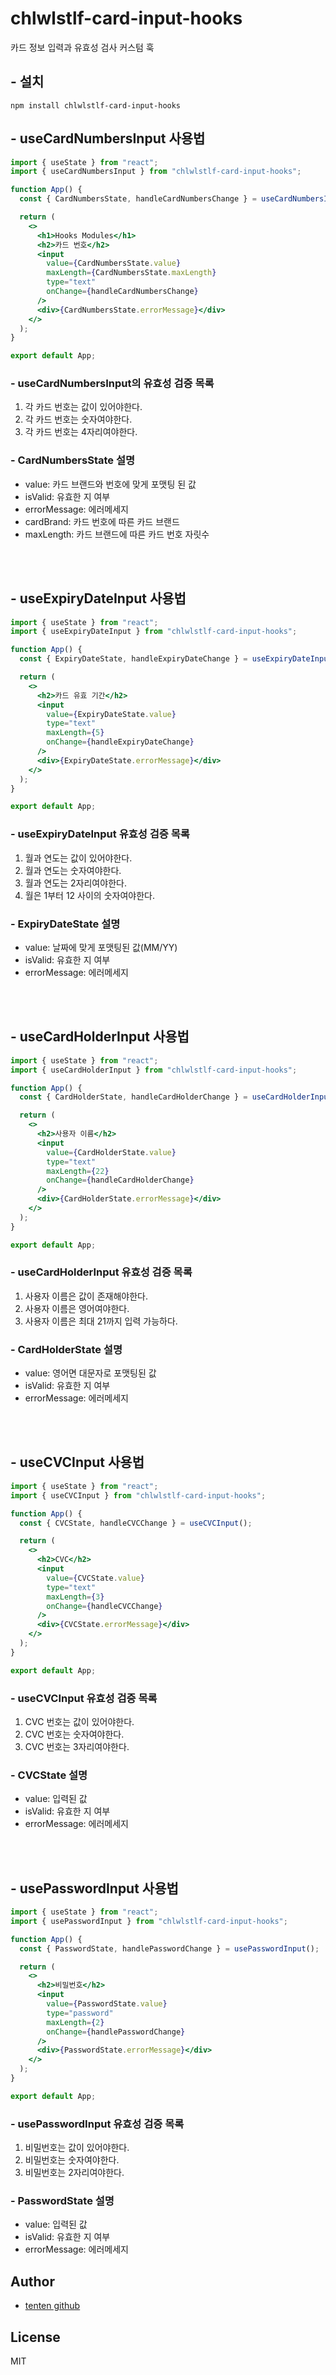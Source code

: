 # chlwlstlf-card-input-hooks

카드 정보 입력과 유효성 검사 커스텀 훅

## - 설치

```
npm install chlwlstlf-card-input-hooks
```

## - useCardNumbersInput 사용법

```jsx
import { useState } from "react";
import { useCardNumbersInput } from "chlwlstlf-card-input-hooks";

function App() {
  const { CardNumbersState, handleCardNumbersChange } = useCardNumbersInput();

  return (
    <>
      <h1>Hooks Modules</h1>
      <h2>카드 번호</h2>
      <input
        value={CardNumbersState.value}
        maxLength={CardNumbersState.maxLength}
        type="text"
        onChange={handleCardNumbersChange}
      />
      <div>{CardNumbersState.errorMessage}</div>
    </>
  );
}

export default App;
```

### - useCardNumbersInput의 유효성 검증 목록

1. 각 카드 번호는 값이 있어야한다.
2. 각 카드 번호는 숫자여야한다.
3. 각 카드 번호는 4자리여야한다.

### - CardNumbersState 설명

- value: 카드 브랜드와 번호에 맞게 포맷팅 된 값
- isValid: 유효한 지 여부
- errorMessage: 에러메세지
- cardBrand: 카드 번호에 따른 카드 브랜드
- maxLength: 카드 브랜드에 따른 카드 번호 자릿수

<br>
<br>

## - useExpiryDateInput 사용법

```jsx
import { useState } from "react";
import { useExpiryDateInput } from "chlwlstlf-card-input-hooks";

function App() {
  const { ExpiryDateState, handleExpiryDateChange } = useExpiryDateInput();

  return (
    <>
      <h2>카드 유효 기간</h2>
      <input
        value={ExpiryDateState.value}
        type="text"
        maxLength={5}
        onChange={handleExpiryDateChange}
      />
      <div>{ExpiryDateState.errorMessage}</div>
    </>
  );
}

export default App;
```

### - useExpiryDateInput 유효성 검증 목록

1. 월과 연도는 값이 있어야한다.
2. 월과 연도는 숫자여야한다.
3. 월과 연도는 2자리여야한다.
4. 월은 1부터 12 사이의 숫자여야한다.

### - ExpiryDateState 설명

- value: 날짜에 맞게 포맷팅된 값(MM/YY)
- isValid: 유효한 지 여부
- errorMessage: 에러메세지

<br>
<br>

## - useCardHolderInput 사용법

```jsx
import { useState } from "react";
import { useCardHolderInput } from "chlwlstlf-card-input-hooks";

function App() {
  const { CardHolderState, handleCardHolderChange } = useCardHolderInput();

  return (
    <>
      <h2>사용자 이름</h2>
      <input
        value={CardHolderState.value}
        type="text"
        maxLength={22}
        onChange={handleCardHolderChange}
      />
      <div>{CardHolderState.errorMessage}</div>
    </>
  );
}

export default App;
```

### - useCardHolderInput 유효성 검증 목록

1. 사용자 이름은 값이 존재해야한다.
2. 사용자 이름은 영어여야한다.
3. 사용자 이름은 최대 21까지 입력 가능하다.

### - CardHolderState 설명

- value: 영어면 대문자로 포맷팅된 값
- isValid: 유효한 지 여부
- errorMessage: 에러메세지

<br>
<br>

## - useCVCInput 사용법

```jsx
import { useState } from "react";
import { useCVCInput } from "chlwlstlf-card-input-hooks";

function App() {
  const { CVCState, handleCVCChange } = useCVCInput();

  return (
    <>
      <h2>CVC</h2>
      <input
        value={CVCState.value}
        type="text"
        maxLength={3}
        onChange={handleCVCChange}
      />
      <div>{CVCState.errorMessage}</div>
    </>
  );
}

export default App;
```

### - useCVCInput 유효성 검증 목록

1. CVC 번호는 값이 있어야한다.
2. CVC 번호는 숫자여야한다.
3. CVC 번호는 3자리여야한다.

### - CVCState 설명

- value: 입력된 값
- isValid: 유효한 지 여부
- errorMessage: 에러메세지

<br>
<br>

## - usePasswordInput 사용법

```jsx
import { useState } from "react";
import { usePasswordInput } from "chlwlstlf-card-input-hooks";

function App() {
  const { PasswordState, handlePasswordChange } = usePasswordInput();

  return (
    <>
      <h2>비밀번호</h2>
      <input
        value={PasswordState.value}
        type="password"
        maxLength={2}
        onChange={handlePasswordChange}
      />
      <div>{PasswordState.errorMessage}</div>
    </>
  );
}

export default App;
```

### - usePasswordInput 유효성 검증 목록

1. 비밀번호는 값이 있어야한다.
2. 비밀번호는 숫자여야한다.
3. 비밀번호는 2자리여야한다.

### - PasswordState 설명

- value: 입력된 값
- isValid: 유효한 지 여부
- errorMessage: 에러메세지

## Author

- [tenten github](https://github.com/chlwlstlf)

## License

MIT
